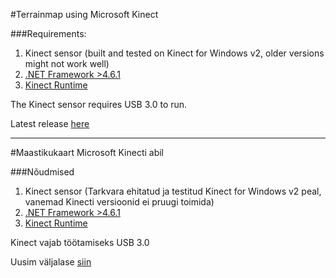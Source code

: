 #Terrainmap using Microsoft Kinect

###Requirements:

1. Kinect sensor (built and tested on Kinect for Windows v2, older versions might not work well)
2. [.NET Framework >4.6.1](https://www.microsoft.com/net/download/Windows/run)
3. [Kinect Runtime](https://www.microsoft.com/en-us/download/details.aspx?id=44559)

The Kinect sensor requires USB 3.0 to run.

Latest release [here](https://github.com/ErikEnden/terrainmap-kinect/releases)

---

#Maastikukaart Microsoft Kinecti abil

###Nõudmised

1. Kinect sensor (Tarkvara ehitatud ja testitud Kinect for Windows v2 peal, vanemad Kinecti versioonid ei pruugi toimida)
2. [.NET Framework >4.6.1](https://www.microsoft.com/net/download/Windows/run)
3. [Kinect Runtime](https://www.microsoft.com/en-us/download/details.aspx?id=44559)

Kinect vajab töötamiseks USB 3.0

Uusim väljalase [siin](https://github.com/ErikEnden/terrainmap-kinect/releases)
